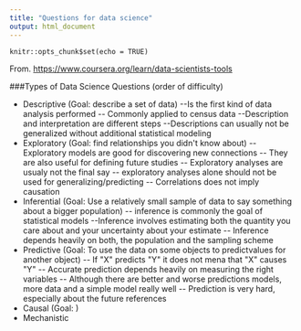 ```yaml
---
title: "Questions for data science"
output: html_document
---
```


```{r setup, include=FALSE}
knitr::opts_chunk$set(echo = TRUE)
```
From.
https://www.coursera.org/learn/data-scientists-tools

###Types of Data Science Questions (order of difficulty)
- Descriptive (Goal: describe a set of data)
  --Is the first kind of data analysis performed
  -- Commonly applied to census data
  --Description and interpretation are different steps
  --Descriptions can usually not be generalized without additional statistical modeling
- Exploratory (Goal: find relationships you didn't know about)
  -- Exploratory models are good for discovering new connections
  -- They are also useful for defining future studies
  -- Exploratory analyses are usualy not the final say
  -- exploratory analyses alone should not be used for generalizing/predicting
  -- Correlations does not imply causation
- Inferential (Goal: Use a relatively small sample of data to say something about a bigger population)
  -- inference is commonly the goal of statistical models
  --Inference involves estimating both the quantity you care about and your uncertainty about your estimate
  -- Inference depends heavily on both, the population and the sampling scheme
- Predictive (Goal: To use the data on some objects to predictvalues for another object)
  -- If "X" predicts "Y" it does not mena that "X" causes "Y"
  -- Accurate prediction depends heavily on measuring the right variables
  -- Although there are better and worse predictions models, more data and a simple model really well
  -- Prediction is very hard, especially about the future references
- Causal (Goal: )
- Mechanistic

